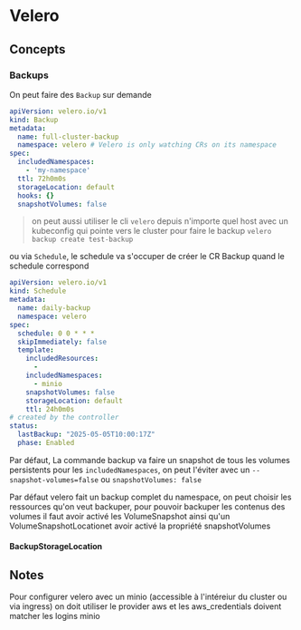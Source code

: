 # Velero

## Concepts

### Backups

On peut faire des `Backup` sur demande

```yaml
apiVersion: velero.io/v1
kind: Backup
metadata:
  name: full-cluster-backup
  namespace: velero # Velero is only watching CRs on its namespace
spec:
  includedNamespaces:
    - 'my-namespace'
  ttl: 72h0m0s
  storageLocation: default
  hooks: {}
  snapshotVolumes: false
``` 

> on peut aussi utiliser le cli `velero` depuis n'importe quel host avec un kubeconfig qui pointe vers le cluster pour faire le backup `velero backup create test-backup` 



ou via `Schedule`, le schedule va s'occuper de créer le CR Backup quand le schedule correspond

```yaml
apiVersion: velero.io/v1
kind: Schedule
metadata:
  name: daily-backup
  namespace: velero
spec:
  schedule: 0 0 * * *
  skipImmediately: false
  template:
    includedResources:
      - 
    includedNamespaces:
      - minio
    snapshotVolumes: false
    storageLocation: default
    ttl: 24h0m0s
# created by the controller
status:
  lastBackup: "2025-05-05T10:00:17Z"
  phase: Enabled
```

Par défaut, La commande backup va faire un snapshot de tous les volumes persistents pour les `includedNamespaces`, on peut l'éviter avec un `--snapshot-volumes=false` ou `snapshotVolumes: false`

Par défaut velero fait un backup complet du namespace, on peut choisir les ressources qu'on veut backuper, pour pouvoir backuper les contenus des volumes il faut avoir activé les VolumeSnapshot ainsi qu'un VolumeSnapshotLocationet avoir activé la propriété snapshotVolumes



#### BackupStorageLocation



## Notes

Pour configurer velero avec un minio (accessible à l'intéreiur du cluster ou via ingress) on doit utiliser le provider aws et les aws_credentials doivent matcher les logins minio